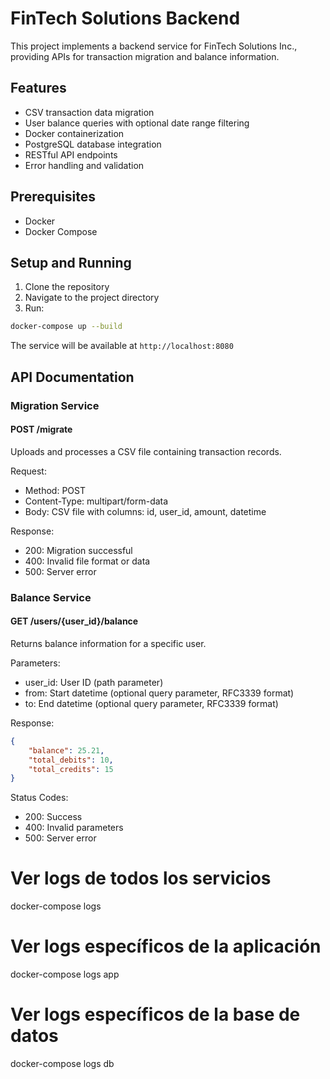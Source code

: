 # FinTech Solutions Backend

This project implements a backend service for FinTech Solutions Inc., providing APIs for transaction migration and balance information.

## Features

- CSV transaction data migration
- User balance queries with optional date range filtering
- Docker containerization
- PostgreSQL database integration
- RESTful API endpoints
- Error handling and validation

## Prerequisites

- Docker
- Docker Compose

## Setup and Running

1. Clone the repository
2. Navigate to the project directory
3. Run:
```bash
docker-compose up --build
```

The service will be available at `http://localhost:8080`

## API Documentation

### Migration Service

#### POST /migrate
Uploads and processes a CSV file containing transaction records.

Request:
- Method: POST
- Content-Type: multipart/form-data
- Body: CSV file with columns: id, user_id, amount, datetime

Response:
- 200: Migration successful
- 400: Invalid file format or data
- 500: Server error

### Balance Service

#### GET /users/{user_id}/balance
Returns balance information for a specific user.

Parameters:
- user_id: User ID (path parameter)
- from: Start datetime (optional query parameter, RFC3339 format)
- to: End datetime (optional query parameter, RFC3339 format)

Response:
```json
{
    "balance": 25.21,
    "total_debits": 10,
    "total_credits": 15
}
```

Status Codes:
- 200: Success
- 400: Invalid parameters
- 500: Server error



# Ver logs de todos los servicios
docker-compose logs

# Ver logs específicos de la aplicación
docker-compose logs app

# Ver logs específicos de la base de datos
docker-compose logs db